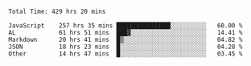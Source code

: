 
<!--START_SECTION:waka-->

```text
Total Time: 429 hrs 20 mins

JavaScript    257 hrs 35 mins ███████████████░░░░░░░░░░   60.00 %
AL            61 hrs 51 mins  ███▓░░░░░░░░░░░░░░░░░░░░░   14.41 %
Markdown      20 hrs 41 mins  █▒░░░░░░░░░░░░░░░░░░░░░░░   04.82 %
JSON          18 hrs 23 mins  █░░░░░░░░░░░░░░░░░░░░░░░░   04.28 %
Other         14 hrs 47 mins  █░░░░░░░░░░░░░░░░░░░░░░░░   03.45 %
```

<!--END_SECTION:waka-->











